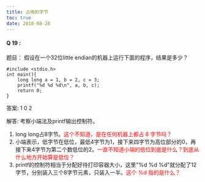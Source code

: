 ```yaml
---
title: 占用的字节
toc: true
date: 2018-08-28
---
```






#### Q 19 :

题目：
假设在一个32位little endian的机器上运行下面的程序，结果是多少？

```
#include <stdio.h>
int main(){
    long long a = 1, b = 2, c = 3;
    printf("%d %d %d\n", a, b, c);
    return 0;
}
```

答案:
1
0
2

解答:
考察小端法及printf输出控制符。
1. long long占8字节。<span style="color:red;">这个不知道，是在任何机器上都占 8 字节吗？</span>
2. 小端表示，低字节在低位，最低4字节为1，接下来四字节为高位部分的0，再接下来4字节为第二个数低位的2。<span style="color:red;">一直不知道小端的低位到底是什么？到底从什么地方开始算是低位？</span>
3. printf的控制符相当于分配好待打印容器大小，这里"%d %d %d"就分配了12字节，分别装入三个8字节元素，只装入一半。<span style="color:red;">这个 %d 指的是什么？</span>
